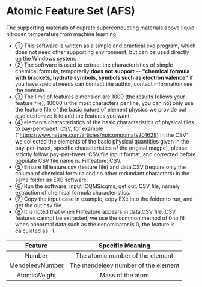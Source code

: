 # Atomic Feature Set (AFS)  
The supporting materials of cuprate superconducting materials above liquid nitrogen temperature from machine learning  
- ① This software is written as a simple and practical exe program, which does not need other supporting environment, but can be used directly on the Windows system.  
- ② The software is used to extract the characteristics of simple chemical formula, temporarily **does not support** -- **"chemical formula with brackets, hydrate symbols, symbols such as electron valence"** if you have special needs can contact the author, contact information see the console.  
- ③ The limit of features dimension are 1000 (the results follows your feature file), 10000 is the most characters per line, you can not only use the feature file of the basic nature of element physics we provide but also customize it to add the features you want.  
- ④ elements characteristics of the basic characteristics of physical files to pay-per-tweet.  CSV, for example ("https://www.nature.com/articles/npjcompumats201628) in the CSV" we collected the elements of the basic physical quantities given in the pay-per-tweet, specific characteristics of the original magpe), please strictly follow pay-per-tweet.  CSV file input format, and corrected before populate CSV file name is: Fillfeature.  CSV.  
- ⑤ Ensure fillfeature.csv (feature file) and data.CSV (require only the column of chemical formula and no other redundant characters) in the same folder as EXE software.   
- ⑥ Run the software, input ICQMSicqms, get out.  CSV file, namely extraction of chemical formula characteristics.  
- ⑦ Copy the input case in example, copy EXe into the folder to run, and get the out.csv file.  
- ⑧ It is noted that when Fillfeature appears in data.CSV file.  CSV features cannot be extracted, we use the common method of 0 to fill, when abnormal data such as the denominator is 0, the feature is calculated as -1.   

| Feature | Specific Meaning |   
| :----:| :----: |  
| Number | The atomic number of the element |  
| MendeleevNumber | The mendeleev number of the element |  
| AtomicWeight | Mass of the atom |  
